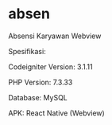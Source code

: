 # absen
Absensi Karyawan Webview

Spesifikasi:

Codeigniter Version: 3.1.11

PHP Version: 7.3.33

Database: MySQL

APK: React Native (Webview)
